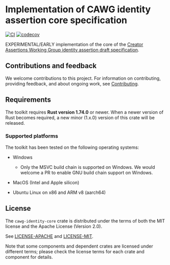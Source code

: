 # Implementation of CAWG identity assertion core specification

[![CI](https://github.com/adobe/xmp-toolkit-rs/actions/workflows/ci.yml/badge.svg)](https://github.com/scouten-adobe/cawg-identity-core/actions/workflows/ci.yml) [![codecov](https://codecov.io/gh/scouten-adobe/cawg-identity-core/graph/badge.svg?token=ThGK5CdTJ3)](https://codecov.io/gh/scouten-adobe/cawg-identity-core)

EXPERIMENTAL/EARLY implementation of the core of the [Creator Assertions Working Group identity assertion draft specification](https://creator-assertions.github.io/identity/).

## Contributions and feedback

We welcome contributions to this project. For information on contributing, providing feedback, and about ongoing work, see [Contributing](./CONTRIBUTING.md).

## Requirements

The toolkit requires **Rust version 1.74.0** or newer. When a newer version of Rust becomes required, a new minor (1.x.0) version of this crate will be released.

### Supported platforms

The toolkit has been tested on the following operating systems:

* Windows
  * Only the MSVC build chain is supported on Windows. We would welcome a PR to enable GNU build chain support on Windows.

* MacOS (Intel and Apple silicon)

* Ubuntu Linux on x86 and ARM v8 (aarch64)

## License

The `cawg-identity-core` crate is distributed under the terms of both the MIT license and the Apache License (Version 2.0).

See [LICENSE-APACHE](./LICENSE-APACHE) and [LICENSE-MIT](./LICENSE-MIT).

Note that some components and dependent crates are licensed under different terms; please check the license terms for each crate and component for details.
